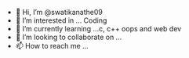 - 👋 Hi, I’m @swatikanathe09
- 👀 I’m interested in ... Coding 
- 🌱 I’m currently learning ...c, c++ oops and web dev
- 💞️ I’m looking to collaborate on ...
- 📫 How to reach me ...

<!---
swatikanathe09/swatikanathe09 is a ✨ special ✨ repository because its `README.md` (this file) appears on your GitHub profile.
You can click the Preview link to take a look at your changes.
--->
